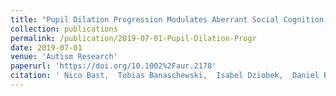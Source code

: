 ```yaml
---
title: "Pupil Dilation Progression Modulates Aberrant Social Cognition in Autism Spectrum Disorder"
collection: publications
permalink: /publication/2019-07-01-Pupil-Dilation-Progr
date: 2019-07-01
venue: 'Autism Research'
paperurl: 'https://doi.org/10.1002%2Faur.2178'
citation: ' Nico Bast,  Tobias Banaschewski,  Isabel Dziobek,  Daniel Brandeis,  Luise Poustka,  Christine Freitag, &quot;Pupil Dilation Progression Modulates Aberrant Social Cognition in Autism Spectrum Disorder.&quot; Autism Research, 2019.'
---
```

